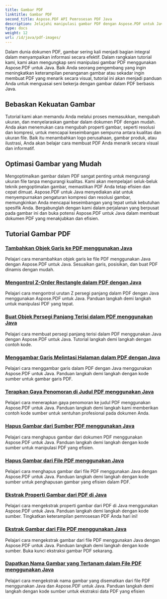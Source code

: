 ```yaml
---
title: Gambar PDF
linktitle: Gambar PDF
second_title: Aspose.PDF API Pemrosesan PDF Java
description: Jelajahi manipulasi gambar PDF dengan Aspose.PDF untuk Java. Pelajari cara menyisipkan, memodifikasi, dan mengoptimalkan gambar dalam PDF dengan mudah.
type: docs
weight: 12
url: /id/java/pdf-images/
---
```


Dalam dunia dokumen PDF, gambar sering kali menjadi bagian integral dalam menyampaikan informasi secara efektif. Dalam rangkaian tutorial kami, kami akan mengungkap seni manipulasi gambar PDF menggunakan Aspose.PDF untuk Java. Baik Anda seorang pengembang yang ingin meningkatkan keterampilan penanganan gambar atau sekadar ingin membuat PDF yang menarik secara visual, tutorial ini akan menjadi panduan Anda untuk menguasai seni bekerja dengan gambar dalam PDF berbasis Java.

## Bebaskan Kekuatan Gambar

Tutorial kami akan memandu Anda melalui proses memasukkan, mengubah ukuran, dan menyelaraskan gambar dalam dokumen PDF dengan mudah. Anda akan menemukan cara mengubah properti gambar, seperti resolusi dan kompresi, untuk mencapai keseimbangan sempurna antara kualitas dan ukuran file. Baik itu menambahkan logo perusahaan, gambar produk, atau ilustrasi, Anda akan belajar cara membuat PDF Anda menarik secara visual dan informatif.

## Optimasi Gambar yang Mudah

Mengoptimalkan gambar dalam PDF sangat penting untuk mengurangi ukuran file tanpa mengurangi kualitas. Kami akan mempelajari seluk-beluk teknik pengoptimalan gambar, memastikan PDF Anda tetap efisien dan cepat dimuat. Aspose.PDF untuk Java menyediakan alat untuk menyempurnakan pengaturan kompresi dan resolusi gambar, memungkinkan Anda mencapai keseimbangan yang tepat untuk kebutuhan spesifik Anda. Bergabunglah dengan kami dalam perjalanan yang berpusat pada gambar ini dan buka potensi Aspose.PDF untuk Java dalam membuat dokumen PDF yang menakjubkan dan efisien.

## Tutorial Gambar PDF
### [Tambahkan Objek Garis ke PDF menggunakan Java](./add-line-object-to-pdf-using-java/)
Pelajari cara menambahkan objek garis ke file PDF menggunakan Java dengan Aspose.PDF untuk Java. Sesuaikan garis, posisikan, dan buat PDF dinamis dengan mudah.
### [Mengontrol Z-Order Rectangle dalam PDF dengan Java](./controlling-z-order-of-rectangle-in-pdf-with-java/)
Pelajari cara mengontrol urutan Z persegi panjang dalam PDF dengan Java menggunakan Aspose.PDF untuk Java. Panduan langkah demi langkah untuk manipulasi PDF yang tepat.
### [Buat Objek Persegi Panjang Terisi dalam PDF menggunakan Java](./create-filled-rectangle-object-in-pdf-using-java/)
Pelajari cara membuat persegi panjang terisi dalam PDF menggunakan Java dengan Aspose.PDF untuk Java. Tutorial langkah demi langkah dengan contoh kode.
### [Menggambar Garis Melintasi Halaman dalam PDF dengan Java](./drawing-line-across-the-page-in-pdf-with-java/)
Pelajari cara menggambar garis dalam PDF dengan Java menggunakan Aspose.PDF untuk Java. Panduan langkah demi langkah dengan kode sumber untuk gambar garis PDF.
### [Terapkan Gaya Penomoran di Judul PDF menggunakan Java](./apply-numbering-style-in-heading-of-pdf-using-java/)
Pelajari cara menerapkan gaya penomoran ke judul PDF menggunakan Aspose.PDF untuk Java. Panduan langkah demi langkah kami memberikan contoh kode sumber untuk sentuhan profesional pada dokumen Anda.
### [Hapus Gambar dari Sumber PDF menggunakan Java](./delete-image-from-pdf-resources-using-java/)
Pelajari cara menghapus gambar dari dokumen PDF menggunakan Aspose.PDF untuk Java. Panduan langkah demi langkah dengan kode sumber untuk manipulasi PDF yang efisien.
### [Hapus Gambar dari File PDF menggunakan Java](./delete-images-from-pdf-file-using-java/)
Pelajari cara menghapus gambar dari file PDF menggunakan Java dengan Aspose.PDF untuk Java. Panduan langkah demi langkah dengan kode sumber untuk penghapusan gambar yang efisien dalam PDF.
### [Ekstrak Properti Gambar dari PDF di Java](./extract-image-properties-from-pdf-in-java/)
Pelajari cara mengekstrak properti gambar dari PDF di Java menggunakan Aspose.PDF untuk Java. Panduan langkah demi langkah dengan kode sumber. Tingkatkan keterampilan pemrosesan PDF Anda hari ini!
### [Ekstrak Gambar dari File PDF menggunakan Java](./extract-images-from-pdf-file-using-java/)
Pelajari cara mengekstrak gambar dari file PDF menggunakan Java dengan Aspose.PDF untuk Java. Panduan langkah demi langkah dengan kode sumber. Buka kunci ekstraksi gambar PDF sekarang.
### [Dapatkan Nama Gambar yang Tertanam dalam File PDF menggunakan Java](./get-name-of-images-embedded-in-pdf-file-using-java/)
Pelajari cara mengekstrak nama gambar yang disematkan dari file PDF menggunakan Java dan Aspose.PDF untuk Java. Panduan langkah demi langkah dengan kode sumber untuk ekstraksi data PDF yang efisien